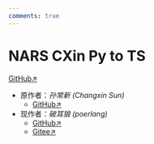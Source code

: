 ```yaml
---
comments: true
---
```


# NARS CXin Py to TS

[GitHub↗](https://gitee.com/poerlang/nars_cxin_py_to_ts)

- 原作者：*孙常新 (Changxin Sun)*
  - [GitHub↗](https://github.com/AIxer)
- 现作者：*破耳狼 (poerlang)*
  - [GitHub↗](https://gitee.com/poerlang/)
  - [Gitee↗](https://gitee.com/poerlang/)

